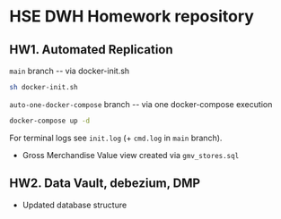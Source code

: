 # HSE DWH Homework repository

## HW1. Automated Replication

`main` branch -- via docker-init.sh
```bash
sh docker-init.sh
```

`auto-one-docker-compose` branch -- via one docker-compose execution
```bash
docker-compose up -d
```

For terminal logs see `init.log` (+ `cmd.log` in `main` branch).

- Gross Merchandise Value view created via `gmv_stores.sql`

## HW2. Data Vault, debezium, DMP

- Updated database structure
